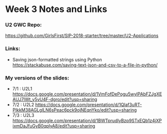 # Week 3 Notes and Links

### U2 GWC Repo:
https://github.com/GirlsFirst/SIP-2018-starter/tree/master/U2-Applications

### Links:
- Saving json-formatted strings using Python
    https://stackabuse.com/saving-text-json-and-csv-to-a-file-in-python/

### My versions of the slides:
- 7/1 : U2L1
	https://docs.google.com/presentation/d/1VmFofDePogu5wyIPAbFZJgXEAUJ7lWt_y5vU4F-dgro/edit?usp=sharing
- 7/2 : U2L2
	https://docs.google.com/presentation/d/1Qlaf3uRT-PIkkM38AGLglLN6sPeac6pck9ojNEqnYko/edit?usp=sharing
- 7/3 : U2L3
	https://docs.google.com/presentation/d/1BWTprudIyBzp9STxEQb1z4jXPixmDaJfuGyB0qplyA8/edit?usp=sharing 
